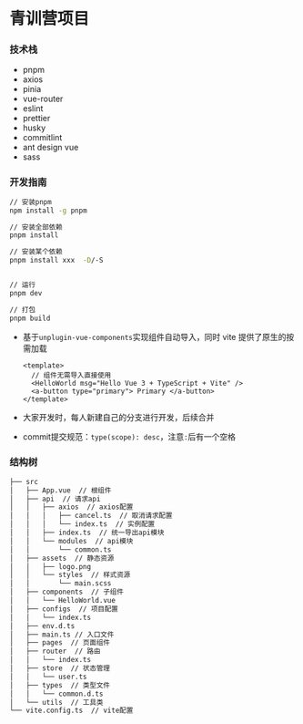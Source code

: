 # 青训营项目

### 技术栈

- pnpm
- axios
- pinia
- vue-router
- eslint
- prettier
- husky
- commitlint
- ant design vue
- sass

### 开发指南

```bash
// 安装pnpm
npm install -g pnpm

// 安装全部依赖
pnpm install

// 安装某个依赖
pnpm install xxx  -D/-S


// 运行
pnpm dev

// 打包
pnpm build

```

- 基于`unplugin-vue-components`实现组件自动导入，同时 vite 提供了原生的按需加载

  ```vue
  <template>
  	// 组件无需导入直接使用
  	<HelloWorld msg="Hello Vue 3 + TypeScript + Vite" />
  	<a-button type="primary"> Primary </a-button>
  </template>
  ```
- 大家开发时，每人新建自己的分支进行开发，后续合并
- commit提交规范：`type(scope): desc`，注意`:`后有一个空格

### 结构树

```bash
├── src
│   ├── App.vue  // 根组件
│   ├── api  // 请求api
│   │   ├── axios  // axios配置
│   │   │   ├── cancel.ts  // 取消请求配置
│   │   │   └── index.ts  // 实例配置
│   │   ├── index.ts  // 统一导出api模块
│   │   └── modules  // api模块
│   │       └── common.ts
│   ├── assets  // 静态资源
│   │   ├── logo.png
│   │   └── styles  // 样式资源
│   │       └── main.scss
│   ├── components  // 子组件
│   │   └── HelloWorld.vue
│   ├── configs  // 项目配置
│   │   └── index.ts
│   ├── env.d.ts
│   ├── main.ts // 入口文件
│   ├── pages  // 页面组件
│   ├── router  // 路由
│   │   └── index.ts
│   ├── store  // 状态管理
│   │   └── user.ts
│   ├── types  // 类型文件
│   │   └── common.d.ts
│   └── utils  // 工具类
└── vite.config.ts  // vite配置
```
